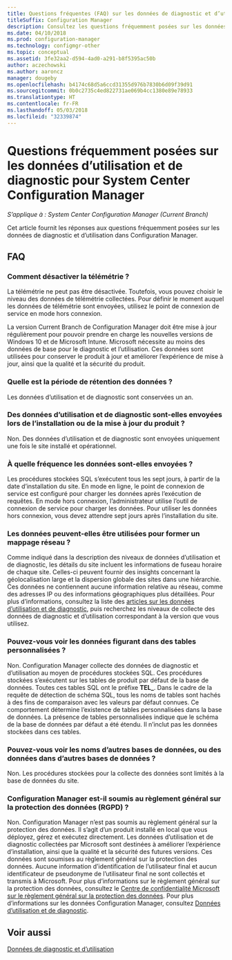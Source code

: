 ```yaml
---
title: Questions fréquentes (FAQ) sur les données de diagnostic et d’utilisation
titleSuffix: Configuration Manager
description: Consultez les questions fréquemment posées sur les données de diagnostic et d’utilisation pour System Center Configuration Manager.
ms.date: 04/10/2018
ms.prod: configuration-manager
ms.technology: configmgr-other
ms.topic: conceptual
ms.assetid: 3fe32aa2-d594-4ad0-a291-b8f5395ac50b
author: aczechowski
ms.author: aaroncz
manager: dougeby
ms.openlocfilehash: b4174c68d5a6ccd31355d976b7830b6d09f39d91
ms.sourcegitcommit: 0b0c2735c4ed822731ae069b4cc1380e89e78933
ms.translationtype: HT
ms.contentlocale: fr-FR
ms.lasthandoff: 05/03/2018
ms.locfileid: "32339874"
---
```

# <a name="frequently-asked-questions-about-diagnostics-and-usage-data-for-system-center-configuration-manager"></a>Questions fréquemment posées sur les données d’utilisation et de diagnostic pour System Center Configuration Manager

*S’applique à : System Center Configuration Manager (Current Branch)*

Cet article fournit les réponses aux questions fréquemment posées sur les données de diagnostic et d’utilisation dans Configuration Manager.

## <a name="faqs"></a>FAQ

###  <a name="bkmk_off"></a> Comment désactiver la télémétrie ?  
La télémétrie ne peut pas être désactivée. Toutefois, vous pouvez choisir le niveau des données de télémétrie collectées. Pour définir le moment auquel les données de télémétrie sont envoyées, utilisez le point de connexion de service en mode hors connexion.

La version Current Branch de Configuration Manager doit être mise à jour régulièrement pour pouvoir prendre en charge les nouvelles versions de Windows 10 et de Microsoft Intune. Microsoft nécessite au moins des données de base pour le diagnostic et l’utilisation. Ces données sont utilisées pour conserver le produit à jour et améliorer l’expérience de mise à jour, ainsi que la qualité et la sécurité du produit.

###  <a name="bkmk_retention"></a> Quelle est la période de rétention des données ?  
 Les données d’utilisation et de diagnostic sont conservées un an.  

###  <a name="bkmk_update"></a> Des données d’utilisation et de diagnostic sont-elles envoyées lors de l’installation ou de la mise à jour du produit ?  
 Non. Des données d’utilisation et de diagnostic sont envoyées uniquement une fois le site installé et opérationnel.  

###  <a name="bkmk_frequency"></a> À quelle fréquence les données sont-elles envoyées ?  
 Les procédures stockées SQL s’exécutent tous les sept jours, à partir de la date d’installation du site. En mode en ligne, le point de connexion de service est configuré pour charger les données après l’exécution de requêtes. En mode hors connexion, l’administrateur utilise l’outil de connexion de service pour charger les données. Pour utiliser les données hors connexion, vous devez attendre sept jours après l’installation du site.  

###  <a name="bkmk_network"></a> Les données peuvent-elles être utilisées pour former un mappage réseau ?  
 Comme indiqué dans la description des niveaux de données d’utilisation et de diagnostic, les détails du site incluent les informations de fuseau horaire de chaque site. Celles-ci peuvent fournir des insights concernant la géolocalisation large et la dispersion globale des sites dans une hiérarchie. Ces données ne contiennent aucune information relative au réseau, comme des adresses IP ou des informations géographiques plus détaillées. Pour plus d’informations, consultez la liste des [articles sur les données d’utilisation et de diagnostic](/sccm/core/plan-design/diagnostics/diagnostics-and-usage-data#articles), puis recherchez les niveaux de collecte des données de diagnostic et d’utilisation correspondant à la version que vous utilisez.


###  <a name="bkmk_tables"></a> Pouvez-vous voir les données figurant dans des tables personnalisées ?  
 Non. Configuration Manager collecte des données de diagnostic et d’utilisation au moyen de procédures stockées SQL. Ces procédures stockées s’exécutent sur les tables de produit par défaut de la base de données. Toutes ces tables SQL ont le préfixe **TEL_**. Dans le cadre de la requête de détection de schéma SQL, tous les noms de tables sont hachés à des fins de comparaison avec les valeurs par défaut connues. Ce comportement détermine l’existence de tables personnalisées dans la base de données. La présence de tables personnalisées indique que le schéma de la base de données par défaut a été étendu. Il n’inclut pas les données stockées dans ces tables.  

###  <a name="bkmk_databases"></a> Pouvez-vous voir les noms d’autres bases de données, ou des données dans d’autres bases de données ? 
 Non. Les procédures stockées pour la collecte des données sont limités à la base de données du site.  

### <a name="bkmk_gdpr"></a> Configuration Manager est-il soumis au règlement général sur la protection des données (RGPD) ?
 Non. Configuration Manager n’est pas soumis au règlement général sur la protection des données. Il s’agit d’un produit installé en local que vous déployez, gérez et exécutez directement. Les données d’utilisation et de diagnostic collectées par Microsoft sont destinées à améliorer l’expérience d’installation, ainsi que la qualité et la sécurité des futures versions. Ces données sont soumises au règlement général sur la protection des données. Aucune information d’identification de l’utilisateur final et aucun identificateur de pseudonyme de l’utilisateur final ne sont collectés et transmis à Microsoft. Pour plus d’informations sur le règlement général sur la protection des données, consultez le [Centre de confidentialité Microsoft sur le règlement général sur la protection des données](https://microsoft.com/gdpr). Pour plus d’informations sur les données Configuration Manager, consultez [Données d’utilisation et de diagnostic](/sccm/core/plan-design/diagnostics/diagnostics-and-usage-data).


## <a name="see-also"></a>Voir aussi  
 [Données de diagnostic et d’utilisation](/sccm/core/plan-design/diagnostics/diagnostics-and-usage-data)
